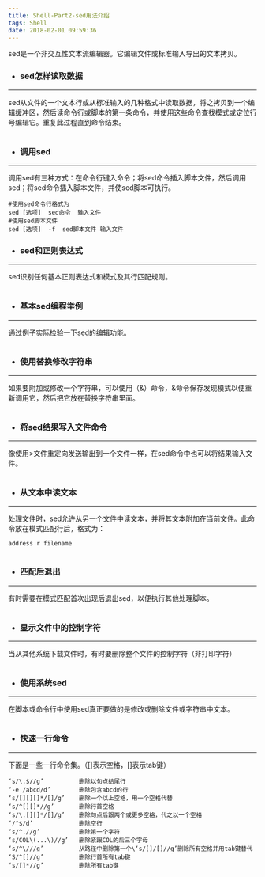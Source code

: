 ```yaml
---
title: Shell-Part2-sed用法介绍
tags: Shell
date: 2018-02-01 09:59:36
---
```

sed是一个非交互性文本流编辑器。它编辑文件或标准输入导出的文本拷贝。
- ### sed怎样读取数据

---
sed从文件的一个文本行或从标准输入的几种格式中读取数据，将之拷贝到一个编辑缓冲区，然后读命令行或脚本的第一条命令，并使用这些命令查找模式或定位行号编辑它。重复此过程直到命令结束。
~~~

~~~
- ### 调用sed

---
调用sed有三种方式：在命令行键入命令；将sed命令插入脚本文件，然后调用sed；将sed命令插入脚本文件，并使sed脚本可执行。
~~~
#使用sed命令行格式为
sed [选项]  sed命令  输入文件
#使用sed脚本文件
sed [选项]  -f  sed脚本文件 输入文件
~~~
- ### sed和正则表达式

---
sed识别任何基本正则表达式和模式及其行匹配规则。
~~~

~~~
- ### 基本sed编程举例

---
通过例子实际检验一下sed的编辑功能。
~~~

~~~
- ### 使用替换修改字符串

---
如果要附加或修改一个字符串，可以使用（&）命令，&命令保存发现模式以便重新调用它，然后把它放在替换字符串里面。
~~~

~~~
- ### 将sed结果写入文件命令

---
像使用>文件重定向发送输出到一个文件一样，在sed命令中也可以将结果输入文件。
~~~

~~~
- ### 从文本中读文本

---
处理文件时，sed允许从另一个文件中读文本，并将其文本附加在当前文件。此命令放在模式匹配行后，格式为：
~~~
address r filename
~~~
~~~

~~~
- ### 匹配后退出

---
有时需要在模式匹配首次出现后退出sed，以便执行其他处理脚本。
~~~

~~~
- ### 显示文件中的控制字符

---
当从其他系统下载文件时，有时要删除整个文件的控制字符（非打印字符）
~~~

~~~
- ### 使用系统sed

---
在脚本或命令行中使用sed真正要做的是修改或删除文件或字符串中文本。
~~~

~~~
- ### 快速一行命令

---
下面是一些一行命令集。（[]表示空格，[]表示tab键）
~~~
‘s/\.$//g’          删除以句点结尾行
‘-e /abcd/d’        删除包含abcd的行
‘s/[][][]*/[]/g’    删除一个以上空格，用一个空格代替
‘s/^[][]*//g’       删除行首空格
‘s/\.[][]*/[]/g’    删除句点后跟两个或更多空格，代之以一个空格
‘/^$/d’             删除空行
‘s/^.//g’           删除第一个字符
‘s/COL\(...\)//g’   删除紧跟COL的后三个字母
‘s/^\///g’          从路径中删除第一个\‘s/[]/[]//g’删除所有空格并用tab键替代
‘S/^[]//g’          删除行首所有tab键
‘s/[]*//g’          删除所有tab键
~~~
